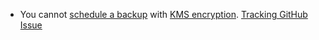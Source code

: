 - You cannot [schedule a backup](create-schedule-for-backup.html) with [KMS encryption](take-and-restore-encrypted-backups.html#use-aws-key-management-service). [Tracking GitHub Issue](https://github.com/cockroachdb/cockroach/issues/56082)
